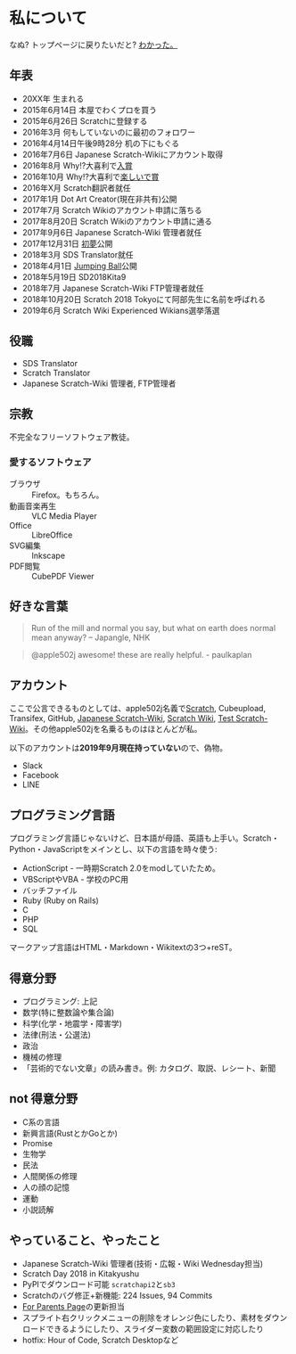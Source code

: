 # 私について
なぬ? トップページに戻りたいだと? [わかった。](./index.html)

## 年表
* 20XX年 生まれる
* 2015年6月14日 本屋でわくプロを買う
* 2015年6月26日 Scratchに登録する
* 2016年3月 何もしていないのに最初のフォロワー
* 2016年4月14日午後9時28分 机の下にもぐる
* 2016年7月6日 Japanese Scratch-Wikiにアカウント取得
* 2016年8月 Why!?大喜利で[入賞](https://www.nhk.or.jp/school/programming/oogiri/works_01.html)
* 2016年10月 Why!?大喜利で[楽しいで賞](https://www.nhk.or.jp/school/programming/oogiri/works_03.html)
* 2016年X月 Scratch翻訳者就任
* 2017年1月 Dot Art Creator(現在非共有)公開
* 2017年7月 Scratch Wikiのアカウント申請に落ちる
* 2017年8月20日 Scratch Wikiのアカウント申請に通る
* 2017年9月6日 Japanese Scratch-Wiki 管理者就任
* 2017年12月31日 [初夢](https://scratch.mit.edu/projects/195613677/)公開
* 2018年3月 SDS Translator就任
* 2018年4月1日 [Jumping Ball](https://scratch.mit.edu/projects/213529974/)公開
* 2018年5月19日 SD2018Kita9
* 2018年7月 Japanese Scratch-Wiki FTP管理者就任
* 2018年10月20日 Scratch 2018 Tokyoにて阿部先生に名前を呼ばれる
* 2019年6月 Scratch Wiki Experienced Wikians選挙落選

## 役職
* SDS Translator
* Scratch Translator
* Japanese Scratch-Wiki 管理者, FTP管理者

## 宗教
不完全なフリーソフトウェア教徒。

### 愛するソフトウェア
<dl>
  <dt>ブラウザ</dt>
  <dd>Firefox。もちろん。</dd>
  <dt>動画音楽再生</dt>
  <dd>VLC Media Player</dd>
  <dt>Office</dt>
  <dd>LibreOffice</dd>
  <dt>SVG編集</dt>
  <dd>Inkscape</dd>
  <dt>PDF閲覧</dt>
  <dd>CubePDF Viewer</dd>
</dl>

## 好きな言葉
> Run of the mill and normal you say, but what on earth does normal mean anyway? – Japangle, NHK

> @apple502j awesome! these are really helpful. - paulkaplan

## アカウント
ここで公言できるものとしては、apple502j名義で[Scratch](https://scratch.mit.edu/users/apple502j/), Cubeupload, Transifex, GitHub, [Japanese Scratch-Wiki](https://ja.scratch-wiki.info/wiki/%E5%88%A9%E7%94%A8%E8%80%85:Apple502j), [Scratch Wiki](https://en.scratch-wiki.info/wiki/User:Apple502j), [Test Scratch-Wiki](https://test.scratch-wiki.info/wiki/User:Apple502j)。その他apple502jを名乗るものはほとんどが私。

以下のアカウントは**2019年9月現在持っていない**ので、偽物。
* Slack
* Facebook
* LINE

## プログラミング言語
プログラミング言語じゃないけど、日本語が母語、英語も上手い。Scratch・Python・JavaScriptをメインとし、以下の言語を時々使う:
* ActionScript - 一時期Scratch 2.0をmodしていたため。
* VBScriptやVBA - 学校のPC用
* バッチファイル
* Ruby (Ruby on Rails)
* C
* PHP
* SQL

マークアップ言語はHTML・Markdown・Wikitextの3つ+reST。

## 得意分野
* プログラミング: 上記
* 数学(特に整数論や集合論)
* 科学(化学・地震学・障害学)
* 法律(刑法・公選法)
* 政治
* 機械の修理
* 「芸術的でない文章」の読み書き。例: カタログ、取説、レシート、新聞

## not 得意分野
* C系の言語
* 新興言語(RustとかGoとか)
* Promise
* 生物学
* 民法
* 人間関係の修理
* 人の顔の記憶
* 運動
* 小説読解

## やっていること、やったこと
* Japanese Scratch-Wiki 管理者(技術・広報・Wiki Wednesday担当)
* Scratch Day 2018 in Kitakyushu
* PyPIでダウンロード可能 `scratchapi2`と`sb3`
* Scratchのバグ修正+新機能: 224 Issues, 94 Commits
* [For Parents Page](https://scratch.mit.edu/parents/)の更新担当
* スプライト右クリックメニューの削除をオレンジ色にしたり、素材をダウンロードできるようにしたり、スライダー変数の範囲設定に対応したり
* hotfix: Hour of Code, Scratch Desktopなど
